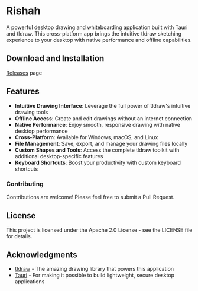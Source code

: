 # Rishah

A powerful desktop drawing and whiteboarding application built with Tauri and tldraw. This cross-platform app brings the intuitive tldraw sketching experience to your desktop with native performance and offline capabilities.

## Download and Installation
[Releases](https://github.com/devjaw/Rishah/releases) page


## Features

* **Intuitive Drawing Interface**: Leverage the full power of tldraw's intuitive drawing tools
* **Offline Access**: Create and edit drawings without an internet connection
* **Native Performance**: Enjoy smooth, responsive drawing with native desktop performance
* **Cross-Platform**: Available for Windows, macOS, and Linux
* **File Management**: Save, export, and manage your drawing files locally
* **Custom Shapes and Tools**: Access the complete tldraw toolkit with additional desktop-specific features
* **Keyboard Shortcuts**: Boost your productivity with custom keyboard shortcuts

### Contributing

Contributions are welcome! Please feel free to submit a Pull Request.

## License

This project is licensed under the Apache 2.0 License - see the LICENSE file for details.

## Acknowledgments

* [tldraw](https://tldraw.com/) - The amazing drawing library that powers this application
* [Tauri](https://tauri.app/) - For making it possible to build lightweight, secure desktop applications